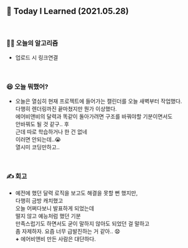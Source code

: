 ## 🚀 Today I Learned (2021.05.28)

<br/>

### **👨‍💻 오늘의 알고리즘**

-   업로드 시 링크연결

<br/>

### **😆 오늘 뭐했어?**

-   오늘은 열심히 현재 프로젝트에 들어가는 캘린더를 오늘 새벽부터 작업했다.  
    다행히 렌더링까진 끝마쳤지만 뭔가 이상했다.  
    에어비앤비의 달력과 똑같이 돌아가려면 구조를 바꿔야할 기분이면서도  
    안바꿔도 될 것 같구.. 후  
    근데 따로 학습하거나 한 건 없네  
    이러면 안되는데..😭  
    열시미 코딩만하고..

<br/>

### **✍️ 회고**

-   예전에 했던 달력 로직을 보고도 해결을 못할 뻔 했지만,  
    다행히 금방 캐치했고  
    오늘 어쩌다보니 발표하게 되었는데  
    떨지 않고 예능처럼 했던 기분  
    만족스럽기도 하면서도 굳이 말하지 않아도 되었던 걸 말하고  
    좀 자제하자. 요즘 너무 급발진하는 거 같아.. 😧  
    **+** 에어비앤비 만든 사람은 대단하다.